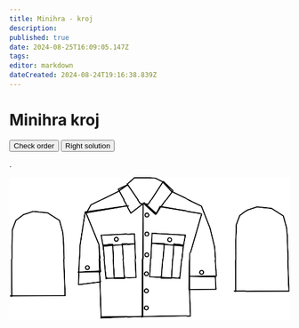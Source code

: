 ```yaml
---
title: Minihra - kroj
description: 
published: true
date: 2024-08-25T16:09:05.147Z
tags: 
editor: markdown
dateCreated: 2024-08-24T19:16:38.839Z
---
```


# Minihra kroj

<div class='minigame'>
    <div class="button_wrapper">
        <button id="checking-btn">Check order</button>
        <button id="right-pos-btn">Right solution</button>
    </div>
		<p id="result">.</p>
    <div class="container">
        <img src="/scripty/outline.png">
        <p class="card" id="oddil"></p>
        <p class="card" id="wosm"></p>
        <p class="card" id="domovenka_zlin"></p>
        <p class="card" id="cislo_oddilu"></p>
        <p class="card" id="druzina"></p>
        <p class="card" id="listek"></p>
        <p class="card" id="slib"></p>
      	<p class="card" id="st_domovenka"></p>
    </div>
</div>